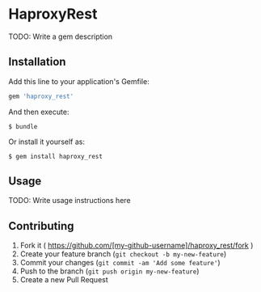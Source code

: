 # HaproxyRest

TODO: Write a gem description

## Installation

Add this line to your application's Gemfile:

```ruby
gem 'haproxy_rest'
```

And then execute:

    $ bundle

Or install it yourself as:

    $ gem install haproxy_rest

## Usage

TODO: Write usage instructions here

## Contributing

1. Fork it ( https://github.com/[my-github-username]/haproxy_rest/fork )
2. Create your feature branch (`git checkout -b my-new-feature`)
3. Commit your changes (`git commit -am 'Add some feature'`)
4. Push to the branch (`git push origin my-new-feature`)
5. Create a new Pull Request
